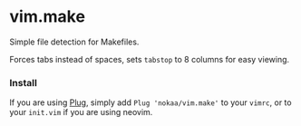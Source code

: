 # vim.make
Simple file detection for Makefiles.

Forces tabs instead of spaces, sets `tabstop` to 8 columns for easy viewing.

### Install
If you are using [Plug](https://github.com/junegunn/vim-plug), simply add `Plug 'nokaa/vim.make'` to your
`vimrc`, or to your `init.vim` if you are using neovim.
